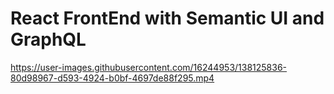 # React FrontEnd with Semantic UI and GraphQL

https://user-images.githubusercontent.com/16244953/138125836-80d98967-d593-4924-b0bf-4697de88f295.mp4

